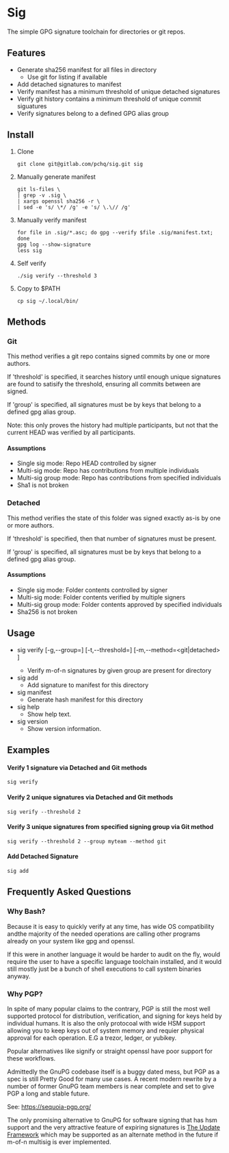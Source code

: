 # Sig #

The simple GPG signature toolchain for directories or git repos.

## Features

  * Generate sha256 manifest for all files in directory
    * Use git for listing if available
  * Add detached signatures to manifest
  * Verify manifest has a minimum threshold of unique detached signatures
  * Verify git history contains a minimum threshold of unique commit siguatures
  * Verify signatures belong to a defined GPG alias group

## Install

  1. Clone

      ```
      git clone git@gitlab.com/pchq/sig.git sig
      ```

  2. Manually generate manifest

      ```
      git ls-files \
      | grep -v .sig \
      | xargs openssl sha256 -r \
      | sed -e 's/ \*/ /g' -e 's/ \.\// /g'
      ```

  3. Manually verify manifest

      ```
      for file in .sig/*.asc; do gpg --verify $file .sig/manifest.txt; done
      gpg log --show-signature
      less sig
      ```

  4. Self verify

      ```
      ./sig verify --threshold 3
      ```

  5. Copy to $PATH

      ```
      cp sig ~/.local/bin/
      ```

## Methods

### Git

This method verifies a git repo contains signed commits by one or more authors.

If 'threshold' is specified, it searches history until enough unique signatures
are found to satisify the threshold, ensuring all commits between are signed.

If 'group' is specified, all signatures must be by keys that belong to a
defined gpg alias group.

Note: this only proves the history had multiple participants, but not that
the current HEAD was verified by all participants.

#### Assumptions
  - Single sig mode: Repo HEAD controlled by signer
  - Multi-sig mode: Repo has contributions from multiple individuals
  - Multi-sig group mode: Repo has contributions from specified individuals
  - Sha1 is not broken

### Detached

This method verifies the state of this folder was signed exactly as-is by one
or more authors.

If 'threshold' is specified, then that number of signatures must be present.

If 'group' is specified, all signatures must be by keys that belong to a
defined gpg alias group.

#### Assumptions
  - Single sig mode: Folder contents controlled by signer
  - Multi-sig mode: Folder contents verified by multiple signers
  - Multi-sig group mode: Folder contents approved by specified individuals
  - Sha256 is not broken

## Usage

* sig verify [-g,--group=<group>] [-t,--threshold=<N>] [-m,--method=<git|detached> ]
  * Verify m-of-n signatures by given group are present for directory
* sig add
  * Add signature to manifest for this directory
* sig manifest
  * Generate hash manifest for this directory
* sig help
  * Show help text.
* sig version
  * Show version information.


## Examples

#### Verify 1 signature via Detached and Git methods

```
sig verify
```

#### Verify 2 unique signatures via Detached and Git methods

```
sig verify --threshold 2
```

#### Verify 3 unique signatures from specified signing group via Git method

```
sig verify --threshold 2 --group myteam --method git
```

#### Add Detached Signature

```
sig add
```

## Frequently Asked Questions

### Why Bash?

Because it is easy to quickly verify at any time, has wide OS compatibility andthe majority of the needed operations are calling other programs already on
your system like gpg and openssl.

If this were in another language it would be harder to audit on the fly, would
require the user to have a specific language toolchain installed, and it would
still mostly just be a bunch of shell executions to call system binaries
anyway.

### Why PGP?

In spite of many popular claims to the contrary, PGP is still the most well
supported protocol for distribution, verification, and signing for keys held
by individual humans. It is also the only protocoal with wide HSM support
allowing you to keep keys out of system memory and requier physical approval
for each operation. E.G a trezor, ledger, or yubikey.

Popular alternatives like signify or straight openssl have poor support for
these workflows.

Admittedly the GnuPG codebase itself is a buggy dated mess, but PGP as a spec
is still Pretty Good for many use cases. A recent modern rewrite by a number
of former GnuPG team members is near complete and set to give PGP a long and
stable future.

See: https://sequoia-pgp.org/

The only promising alternative to GnuPG for software signing that has hsm
support and the very attractive feature of expiring signatures is [The Update Framework](https://theupdateframework.io) which may be supported as an alternate
method in the future if m-of-n multisig is ever implemented.
